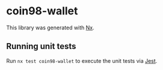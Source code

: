 # coin98-wallet

This library was generated with [Nx](https://nx.dev).

## Running unit tests

Run `nx test coin98-wallet` to execute the unit tests via [Jest](https://jestjs.io).
